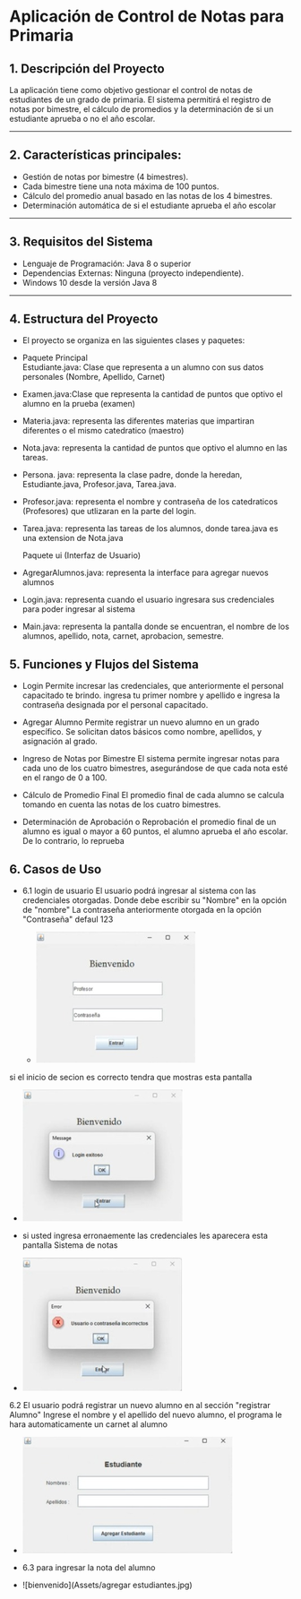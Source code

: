 # Aplicación de Control de Notas para Primaria
## 1. Descripción del Proyecto

La aplicación tiene como objetivo gestionar el control de notas de estudiantes de un grado de primaria.
El sistema permitirá el registro de notas por bimestre, el cálculo de promedios y la determinación de si
un estudiante aprueba o no el año escolar. 

---

##  2. Características principales:

- Gestión de notas por bimestre (4 bimestres).
- Cada bimestre tiene una nota máxima de 100 puntos.
- Cálculo del promedio anual basado en las notas de los 4 bimestres.
- Determinación automática de si el estudiante aprueba el año escolar
---

## 3. Requisitos del Sistema

 - Lenguaje de Programación: Java 8 o superior
 - Dependencias Externas: Ninguna (proyecto independiente).
 - Windows 10 desde la versión Java 8
 
----

## 4.  Estructura del Proyecto
* El proyecto se organiza en las siguientes clases y paquetes:

- Paquete  Principal  
 Estudiante.java: Clase que representa a un alumno con sus datos personales (Nombre, Apellido, Carnet)
 
- Examen.java:Clase que representa la cantidad de puntos que optivo el alumno en la prueba (examen)

- Materia.java: representa las diferentes materias que impartiran diferentes o el mismo catedratico (maestro)
 
- Nota.java: representa la cantidad de puntos que optivo el alumno en las tareas.

- Persona. java: representa la clase padre, donde la heredan, Estudiante.java, Profesor.java, Tarea.java.

- Profesor.java: representa el nombre y contraseña de los catedraticos (Profesores) que utlizaran en la parte del login.

- Tarea.java: representa las tareas de los alumnos, donde tarea.java es una extension de Nota.java


    Paquete ui (Interfaz de Usuario)
  
 -  AgregarAlumnos.java: representa la interface para agregar nuevos alumnos 

- Login.java: representa cuando el usuario ingresara sus credenciales para poder ingresar al sistema

- Main.java: representa la pantalla donde se encuentran, el nombre de los alumnos, apellido, nota, carnet, aprobacion, semestre.


## 5. Funciones y Flujos del Sistema

- Login
Permite incresar las credenciales, que anteriormente el personal capacitado te brindo.
ingresa tu primer nombre y apellido e ingresa la contraseña designada por el personal capacitado.

- Agregar Alumno
 Permite registrar un nuevo alumno en un grado específico. Se solicitan datos básicos como nombre, apellidos, y asignación al grado.

- Ingreso de Notas por Bimestre
El sistema permite ingresar notas para cada uno de los cuatro bimestres, asegurándose de que cada nota esté en el rango de 0 a 100.

- Cálculo de Promedio Final
El promedio final de cada alumno se calcula tomando en cuenta las notas de los cuatro bimestres.

 - Determinación de Aprobación o Reprobación
el promedio final de un alumno es igual o mayor a 60 puntos, el alumno aprueba el año escolar. De lo contrario, lo reprueba

## 6. Casos de Uso
- 6.1 login de usuario
El  usuario podrá ingresar al sistema con las credenciales otorgadas. 
Donde debe escribir su "Nombre"  en la opción de  "nombre"
 La contraseña anteriormente otorgada en la opción "Contraseña" defaul 123

  - ![login](Assets/login.jpeg)

 si el inicio de secion es correcto tendra que mostras esta pantalla
 
 - ![login true](Assets/logintrue.jpeg)

 - si usted ingresa erronaemente las credenciales les aparecera esta pantalla
Sistema de notas

- ![login false](Assets/loginerror.jpeg)

6.2 El usuario podrá registrar un nuevo alumno en al sección "registrar Alumno"
Ingrese el nombre y el apellido del nuevo alumno, el programa le hara automaticamente un carnet al alumno

- ![Alumnos](Assets/alumnos.jpeg)

 - 6.3 para ingresar la nota del alumno  

  




- ![bienvenido](Assets/agregar estudiantes.jpg)



